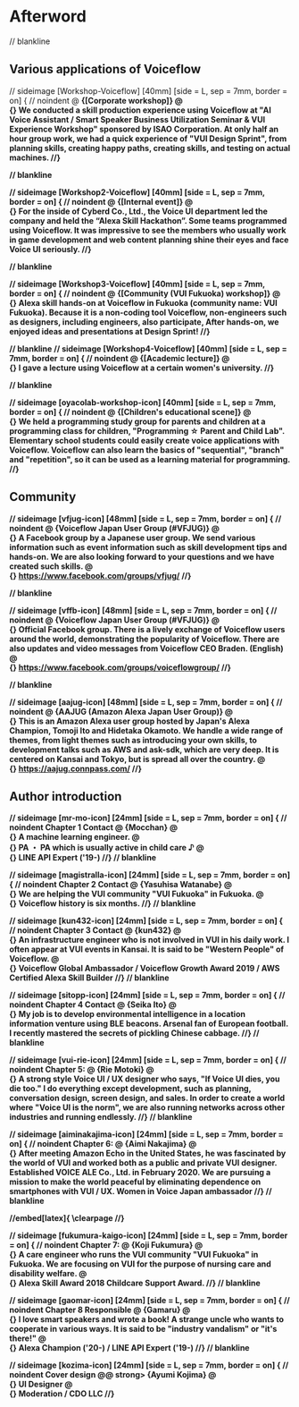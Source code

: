 # Afterword

// blankline

## Various applications of Voiceflow

// sideimage [Workshop-Voiceflow] [40mm] [side = L, sep = 7mm, border = on] {
// noindent
@ <strong> {[Corporate workshop]} @<br>{}
We conducted a skill production experience using Voiceflow at "AI Voice Assistant / Smart Speaker Business Utilization Seminar & VUI Experience Workshop" sponsored by ISAO Corporation. At only half an hour group work, we had a quick experience of "VUI Design Sprint", from planning skills, creating happy paths, creating skills, and testing on actual machines.
//}

// blankline

// sideimage [Workshop2-Voiceflow] [40mm] [side = L, sep = 7mm, border = on] {
// noindent
@ <strong> {[Internal event]} @<br>{}
For the inside of Cyberd Co., Ltd., the Voice UI department led the company and held the “Alexa Skill Hackathon”. Some teams programmed using Voiceflow. It was impressive to see the members who usually work in game development and web content planning shine their eyes and face Voice UI seriously.
//}

// blankline

// sideimage [Workshop3-Voiceflow] [40mm] [side = L, sep = 7mm, border = on] {
// noindent
@ <strong> {[Community (VUI Fukuoka) workshop]} @<br>{}
Alexa skill hands-on at Voiceflow in Fukuoka (community name: VUI Fukuoka).
Because it is a non-coding tool Voiceflow, non-engineers such as designers, including engineers, also participate,
After hands-on, we enjoyed ideas and presentations at Design Sprint!
//}

// blankline
// sideimage [Workshop4-Voiceflow] [40mm] [side = L, sep = 7mm, border = on] {
// noindent
@ <strong> {[Academic lecture]} @<br>{}
I gave a lecture using Voiceflow at a certain women's university.
//}

// blankline

// sideimage [oyacolab-workshop-icon] [40mm] [side = L, sep = 7mm, border = on] {
// noindent
@ <strong> {[Children's educational scene]} @<br>{}
We held a programming study group for parents and children at a programming class for children, "Programming ☆ Parent and Child Lab". Elementary school students could easily create voice applications with Voiceflow. Voiceflow can also learn the basics of "sequential", "branch" and "repetition", so it can be used as a learning material for programming.
//}


## Community

// sideimage [vfjug-icon] [48mm] [side = L, sep = 7mm, border = on] {
// noindent
@ <strong> {Voiceflow Japan User Group (#VFJUG)} @<br>{}
A Facebook group by a Japanese user group. We send various information such as event information such as skill development tips and hands-on. We are also looking forward to your questions and we have created such skills. @<br>{}
https://www.facebook.com/groups/vfjug/
//}

// blankline

// sideimage [vffb-icon] [48mm] [side = L, sep = 7mm, border = on] {
// noindent
@ <strong> {Voiceflow Japan User Group (#VFJUG)} @<br>{}
Official Facebook group. There is a lively exchange of Voiceflow users around the world, demonstrating the popularity of Voiceflow. There are also updates and video messages from Voiceflow CEO Braden. (English) @<br>{}
https://www.facebook.com/groups/voiceflowgroup/
//}

// blankline

// sideimage [aajug-icon] [48mm] [side = L, sep = 7mm, border = on] {
// noindent
@ <strong> {AAJUG (Amazon Alexa Japan User Group)} @<br>{}
This is an Amazon Alexa user group hosted by Japan's Alexa Champion, Tomoji Ito and Hidetaka Okamoto. We handle a wide range of themes, from light themes such as introducing your own skills, to development talks such as AWS and ask-sdk, which are very deep. It is centered on Kansai and Tokyo, but is spread all over the country. @<br>{}
https://aajug.connpass.com/
//}


## Author introduction

// sideimage [mr-mo-icon] [24mm] [side = L, sep = 7mm, border = on] {
// noindent
Chapter 1 Contact @ <strong> {Mocchan} @<br>{}
A machine learning engineer. @<br>{}
PA ・ PA which is usually active in child care ♪ @<br>{}
LINE API Expert ('19-)
//}
// blankline

// sideimage [magistralla-icon] [24mm] [side = L, sep = 7mm, border = on] {
// noindent
Chapter 2 Contact @ <strong> {Yasuhisa Watanabe} @<br>{}
We are helping the VUI community "VUI Fukuoka" in Fukuoka. @<br>{}
Voiceflow history is six months.
//}
// blankline

// sideimage [kun432-icon] [24mm] [side = L, sep = 7mm, border = on] {
// noindent
Chapter 3 Contact @ <strong> {kun432} @<br>{}
An infrastructure engineer who is not involved in VUI in his daily work. I often appear at VUI events in Kansai. It is said to be "Western People" of Voiceflow. @<br>{}
Voiceflow Global Ambassador / Voiceflow Growth Award 2019 / AWS Certified Alexa Skill Builder
//}
// blankline

// sideimage [sitopp-icon] [24mm] [side = L, sep = 7mm, border = on] {
// noindent
Chapter 4 Contact @ <strong> {Seika Ito} @<br>{}
My job is to develop environmental intelligence in a location information venture using BLE beacons. Arsenal fan of European football. I recently mastered the secrets of pickling Chinese cabbage.
//}
// blankline

// sideimage [vui-rie-icon] [24mm] [side = L, sep = 7mm, border = on] {
// noindent
Chapter 5: @ <strong> {Rie Motoki} @<br>{}
A strong style Voice UI / UX designer who says, "If Voice UI dies, you die too." I do everything except development, such as planning, conversation design, screen design, and sales. In order to create a world where "Voice UI is the norm", we are also running networks across other industries and running endlessly.
//}
// blankline

// sideimage [aiminakajima-icon] [24mm] [side = L, sep = 7mm, border = on] {
// noindent
Chapter 6: @ <strong> {Aimi Nakajima} @<br>{}
After meeting Amazon Echo in the United States, he was fascinated by the world of VUI and worked both as a public and private VUI designer. Established VOICE ALE Co., Ltd. in February 2020. We are pursuing a mission to make the world peaceful by eliminating dependence on smartphones with VUI / UX.
Women in Voice Japan ambassador
//}
// blankline

//embed[latex]{
\clearpage
//}

// sideimage [fukumura-kaigo-icon] [24mm] [side = L, sep = 7mm, border = on] {
// noindent
Chapter 7: @ <strong> {Koji Fukumura} @<br>{}
A care engineer who runs the VUI community "VUI Fukuoka" in Fukuoka. We are focusing on VUI for the purpose of nursing care and disability welfare. @<br>{}
Alexa Skill Award 2018 Childcare Support Award.
//}
// blankline

// sideimage [gaomar-icon] [24mm] [side = L, sep = 7mm, border = on] {
// noindent
Chapter 8 Responsible @ <strong> {Gamaru} @<br>{}
I love smart speakers and wrote a book! A strange uncle who wants to cooperate in various ways. It is said to be "industry vandalism" or "it's there!" @<br>{}
Alexa Champion ('20-) / LINE API Expert ('19-)
//}
// blankline

// sideimage [kozima-icon] [24mm] [side = L, sep = 7mm, border = on] {
// noindent
Cover design @@ strong> {Ayumi Kojima} @<br>{}
UI Designer @<br>{}
Moderation / CDO LLC
//}
